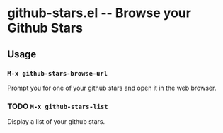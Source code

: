 # github-stars.el -- Browse your Github Stars

## Usage

### `M-x github-stars-browse-url`

Prompt you for one of your github stars and open it in the web browser.

### TODO `M-x github-stars-list`

Display a list of your github stars.
